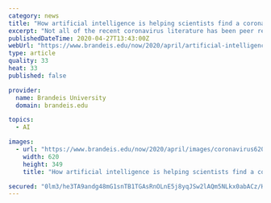 ```yaml
---
category: news
title: "How artificial intelligence is helping scientists find a coronavirus treatment"
excerpt: "Not all of the recent coronavirus literature has been peer reviewed, while the sheer number of articles makes it challenging for accurate and promising research to stand out or be further studied. Pustejovsky,"
publishedDateTime: 2020-04-27T13:43:00Z
webUrl: "https://www.brandeis.edu/now/2020/april/artificial-intelligence-coronavirus.html"
type: article
quality: 33
heat: 33
published: false

provider:
  name: Brandeis University
  domain: brandeis.edu

topics:
  - AI

images:
  - url: "https://www.brandeis.edu/now/2020/april/images/coronavirus620.jpg"
    width: 620
    height: 349
    title: "How artificial intelligence is helping scientists find a coronavirus treatment"

secured: "0lm3/he3TA9andg48mG1snTB1TGAsRnOLnE5j8yqJSw2lAQm5NLkx0abACz/H/QKHUro8j1iWNKA7ZKPaTru65xxIKMVb2EVHwYaF8lwUyGT5mlPmz3tTIRKcoQxZjI/GYWvIhwgThVDWATPhjL7uazzJn/91qwG15QTsuU876Efu7eOkraTIgR4Wa+UAXJxzrpGuXiy4RYW54HwI1I44XDa8rrs0J/qu45u+SMQJt2MvhpEkqghes/cjfXnsCUlYECV0Y89B9lgDZagyxEe72Ir0spg8EHeHEd3d9Mu4EjLYlMbM3dw8JhJI1SA4Mvw;uh2xlTDKcHa5FbTDok5EOA=="
---
```


